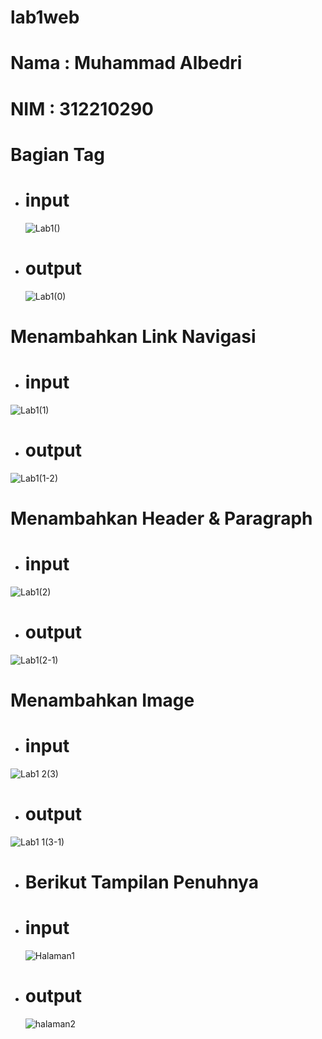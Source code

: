 # lab1web
# Nama : Muhammad Albedri
# NIM : 312210290
# Bagian Tag
- # input

  ![Lab1()](//lab1web/input%201.png)

- # output 

  ![Lab1(0)](//lab1web/output%201.png)

# Menambahkan Link Navigasi

- # input

 ![Lab1(1)](//lab1web/input%202.png)

- # output

 ![Lab1(1-2)](//lab1web/output%202.png)

# Menambahkan Header & Paragraph

- # input

![Lab1(2)](//lab1web/input%203.png)
- # output

![Lab1(2-1)](//lab1web/output%203.png)

# Menambahkan Image

- # input

![Lab1 2(3)](//lab1web/input%204.png)

- # output

![Lab1 1(3-1)](//lab1web/output%203.png)

  
  - # Berikut Tampilan Penuhnya

- # input

  ![Halaman1](//lab1web/input%205.png)

- # output

  ![halaman2](//lab1web/output%205.png)